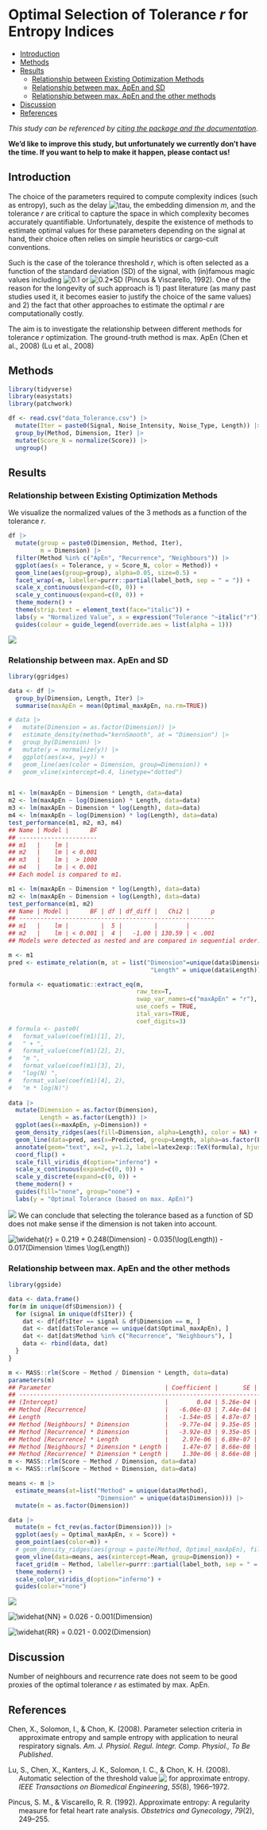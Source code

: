 Optimal Selection of Tolerance *r* for Entropy Indices
================

-   [Introduction](#introduction)
-   [Methods](#methods)
-   [Results](#results)
    -   [Relationship between Existing Optimization
        Methods](#relationship-between-existing-optimization-methods)
    -   [Relationship between max. ApEn and
        SD](#relationship-between-max-apen-and-sd)
    -   [Relationship between max. ApEn and the other
        methods](#relationship-between-max-apen-and-the-other-methods)
-   [Discussion](#discussion)
-   [References](#references)

*This study can be referenced by* [*citing the package and the
documentation*](https://neuropsychology.github.io/NeuroKit/cite_us.html).

**We’d like to improve this study, but unfortunately we currently don’t
have the time. If you want to help to make it happen, please contact
us!**

## Introduction

The choice of the parameters required to compute complexity indices
(such as entropy), such as the delay
![\\tau](https://latex.codecogs.com/png.image?%5Cdpi%7B110%7D&space;%5Cbg_white&space;%5Ctau "\tau"),
the embedding dimension *m*, and the tolerance *r* are critical to
capture the space in which complexity becomes accurately quantifiable.
Unfortunately, despite the existence of methods to estimate optimal
values for these parameters depending on the signal at hand, their
choice often relies on simple heuristics or cargo-cult conventions.

Such is the case of the tolerance threshold *r*, which is often selected
as a function of the standard deviation (SD) of the signal, with
(in)famous magic values including
![0.1](https://latex.codecogs.com/png.image?%5Cdpi%7B110%7D&space;%5Cbg_white&space;0.1 "0.1")
or
![0.2\*SD](https://latex.codecogs.com/png.image?%5Cdpi%7B110%7D&space;%5Cbg_white&space;0.2%2ASD "0.2*SD")
(Pincus & Viscarello, 1992). One of the reason for the longevity of such
approach is 1) past literature (as many past studies used it, it becomes
easier to justify the choice of the same values) and 2) the fact that
other approaches to estimate the optimal *r* are computationally costly.

The aim is to investigate the relationship between different methods for
tolerance *r* optimization. The ground-truth method is max. ApEn (Chen
et al., 2008) (Lu et al., 2008)

## Methods

``` r
library(tidyverse)
library(easystats)
library(patchwork)

df <- read.csv("data_Tolerance.csv") |> 
  mutate(Iter = paste0(Signal, Noise_Intensity, Noise_Type, Length)) |> 
  group_by(Method, Dimension, Iter) |> 
  mutate(Score_N = normalize(Score)) |> 
  ungroup()
```

## Results

### Relationship between Existing Optimization Methods

We visualize the normalized values of the 3 methods as a function of the
tolerance *r*.

``` r
df |> 
  mutate(group = paste0(Dimension, Method, Iter),
         m = Dimension) |> 
  filter(Method %in% c("ApEn", "Recurrence", "Neighbours")) |> 
  ggplot(aes(x = Tolerance, y = Score_N, color = Method)) +
  geom_line(aes(group=group), alpha=0.05, size=0.5) +
  facet_wrap(~m, labeller=purrr::partial(label_both, sep = " = ")) +
  scale_x_continuous(expand=c(0, 0)) +
  scale_y_continuous(expand=c(0, 0)) +
  theme_modern() + 
  theme(strip.text = element_text(face="italic")) +
  labs(y = "Normalized Value", x = expression("Tolerance "~italic("r"))) +
  guides(colour = guide_legend(override.aes = list(alpha = 1)))
```

![](../../studies/complexity_tolerance/figures/unnamed-chunk-3-1.png)<!-- -->

### Relationship between max. ApEn and SD

``` r
library(ggridges)

data <- df |> 
  group_by(Dimension, Length, Iter) |> 
  summarise(maxApEn = mean(Optimal_maxApEn, na.rm=TRUE)) 

# data |> 
#   mutate(Dimension = as.factor(Dimension)) |> 
#   estimate_density(method="kernSmooth", at = "Dimension") |> 
#   group_by(Dimension) |> 
#   mutate(y = normalize(y)) |> 
#   ggplot(aes(x=x, y=y)) +
#   geom_line(aes(color = Dimension, group=Dimension)) +
#   geom_vline(xintercept=0.4, linetype="dotted")


m1 <- lm(maxApEn ~ Dimension * Length, data=data)
m2 <- lm(maxApEn ~ log(Dimension) * Length, data=data)
m3 <- lm(maxApEn ~ Dimension * log(Length), data=data)
m4 <- lm(maxApEn ~ log(Dimension) * log(Length), data=data)
test_performance(m1, m2, m3, m4)
## Name | Model |      BF
## ----------------------
## m1   |    lm |        
## m2   |    lm | < 0.001
## m3   |    lm |  > 1000
## m4   |    lm | < 0.001
## Each model is compared to m1.

m1 <- lm(maxApEn ~ Dimension * log(Length), data=data)
m2 <- lm(maxApEn ~ Dimension + log(Length), data=data)
test_performance(m1, m2)
## Name | Model |      BF | df | df_diff |   Chi2 |      p
## -------------------------------------------------------
## m1   |    lm |         |  5 |         |        |       
## m2   |    lm | < 0.001 |  4 |   -1.00 | 130.59 | < .001
## Models were detected as nested and are compared in sequential order.

m <- m1
pred <- estimate_relation(m, at = list("Dimension"=unique(data$Dimension),
                                        "Length" = unique(data$Length)))

formula <- equatiomatic::extract_eq(m, 
                                    raw_tex=T, 
                                    swap_var_names=c("maxApEn" = "r"),
                                    use_coefs = TRUE, 
                                    ital_vars=TRUE, 
                                    coef_digits=3)
# formula <- paste0(
#   format_value(coef(m1)[1], 2),
#   " + ", 
#   format_value(coef(m1)[2], 2),
#   "m ",
#   format_value(coef(m1)[3], 2),
#   "log(N) ",
#   format_value(coef(m1)[4], 2),
#   "m * log(N)")
  
data |> 
  mutate(Dimension = as.factor(Dimension),
         Length = as.factor(Length)) |> 
  ggplot(aes(x=maxApEn, y=Dimension)) +
  geom_density_ridges(aes(fill=Dimension, alpha=Length), color = NA) + 
  geom_line(data=pred, aes(x=Predicted, group=Length, alpha=as.factor(Length)), color="red", size=1, show.legend=FALSE) +
  annotate(geom="text", x=2, y=1.2, label=latex2exp::TeX(formula), hjust=0, color="red") +
  coord_flip() +
  scale_fill_viridis_d(option="inferno") +
  scale_x_continuous(expand=c(0, 0)) +
  scale_y_discrete(expand=c(0, 0)) +
  theme_modern() +
  guides(fill="none", group="none") +
  labs(y = "Optimal Tolerance (based on max. ApEn)")
```

![](../../studies/complexity_tolerance/figures/unnamed-chunk-4-1.png)<!-- -->
We can conclude that selecting the tolerance based as a function of SD
does not make sense if the dimension is not taken into account.

![
\\widehat{r} = 0.219 + 0.248(Dimension) - 0.035(\\log(Length)) - 0.017(Dimension \\times \\log(Length))
](https://latex.codecogs.com/png.image?%5Cdpi%7B110%7D&space;%5Cbg_white&space;%0A%5Cwidehat%7Br%7D%20%3D%200.219%20%2B%200.248%28Dimension%29%20-%200.035%28%5Clog%28Length%29%29%20-%200.017%28Dimension%20%5Ctimes%20%5Clog%28Length%29%29%0A "
\widehat{r} = 0.219 + 0.248(Dimension) - 0.035(\log(Length)) - 0.017(Dimension \times \log(Length))
")

### Relationship between max. ApEn and the other methods

``` r
library(ggside)

data <- data.frame()
for(m in unique(df$Dimension)) {
  for (signal in unique(df$Iter)) {
    dat <- df[df$Iter == signal & df$Dimension == m, ]
    dat <- dat[dat$Tolerance == unique(dat$Optimal_maxApEn), ]
    dat <- dat[dat$Method %in% c("Recurrence", "Neighbours"), ]
    data <- rbind(data, dat)
  }
}

m <- MASS::rlm(Score ~ Method / Dimension * Length, data=data) 
parameters(m)
## Parameter                                | Coefficient |       SE |         95% CI | t(21592) |      p
## ------------------------------------------------------------------------------------------------------
## (Intercept)                              |        0.04 | 5.26e-04 | [ 0.04,  0.04] |    77.56 | < .001
## Method [Recurrence]                      |   -6.06e-03 | 7.44e-04 | [-0.01,  0.00] |    -8.14 | < .001
## Length                                   |   -1.54e-05 | 4.87e-07 | [ 0.00,  0.00] |   -31.59 | < .001
## Method [Neighbours] * Dimension          |   -9.77e-04 | 9.35e-05 | [ 0.00,  0.00] |   -10.45 | < .001
## Method [Recurrence] * Dimension          |   -3.92e-03 | 9.35e-05 | [ 0.00,  0.00] |   -41.90 | < .001
## Method [Recurrence] * Length             |    2.97e-06 | 6.89e-07 | [ 0.00,  0.00] |     4.32 | < .001
## Method [Neighbours] * Dimension * Length |    1.47e-07 | 8.66e-08 | [ 0.00,  0.00] |     1.70 | 0.089 
## Method [Recurrence] * Dimension * Length |    1.30e-06 | 8.66e-08 | [ 0.00,  0.00] |    14.98 | < .001
m <- MASS::rlm(Score ~ Method / Dimension, data=data) 
m <- MASS::rlm(Score ~ Method + Dimension, data=data) 

means <- m |> 
  estimate_means(at=list("Method" = unique(data$Method), 
                         "Dimension" = unique(data$Dimension))) |> 
  mutate(m = as.factor(Dimension))

data |> 
  mutate(m = fct_rev(as.factor(Dimension))) |>
  ggplot(aes(y = Optimal_maxApEn, x = Score)) +
  geom_point(aes(color=m)) +
  # geom_density_ridges(aes(group = paste(Method, Optimal_maxApEn), fill=Method)) +
  geom_vline(data=means, aes(xintercept=Mean, group=Dimension)) +
  facet_grid(m ~ Method, labeller=purrr::partial(label_both, sep = " = ")) +
  theme_modern() +
  scale_color_viridis_d(option="inferno") +
  guides(color="none")
```

![](../../studies/complexity_tolerance/figures/unnamed-chunk-5-1.png)<!-- -->

![
\\widehat{NN} = 0.026 - 0.001(Dimension)
](https://latex.codecogs.com/png.image?%5Cdpi%7B110%7D&space;%5Cbg_white&space;%0A%5Cwidehat%7BNN%7D%20%3D%200.026%20-%200.001%28Dimension%29%0A "
\widehat{NN} = 0.026 - 0.001(Dimension)
")

![
\\widehat{RR} = 0.021 - 0.002(Dimension)
](https://latex.codecogs.com/png.image?%5Cdpi%7B110%7D&space;%5Cbg_white&space;%0A%5Cwidehat%7BRR%7D%20%3D%200.021%20-%200.002%28Dimension%29%0A "
\widehat{RR} = 0.021 - 0.002(Dimension)
")

## Discussion

Number of neighbours and recurrence rate does not seem to be good
proxies of the optimal tolerance *r* as estimated by max. ApEn.

## References

<div id="refs" class="references csl-bib-body hanging-indent"
line-spacing="2">

<div id="ref-chen2008parameter" class="csl-entry">

Chen, X., Solomon, I., & Chon, K. (2008). Parameter selection criteria
in approximate entropy and sample entropy with application to neural
respiratory signals. *Am. J. Physiol. Regul. Integr. Comp. Physiol., To
Be Published*.

</div>

<div id="ref-lu2008automatic" class="csl-entry">

Lu, S., Chen, X., Kanters, J. K., Solomon, I. C., & Chon, K. H. (2008).
Automatic selection of the threshold value
![r](https://latex.codecogs.com/png.image?%5Cdpi%7B110%7D&space;%5Cbg_white&space;r "r")
for approximate entropy. *IEEE Transactions on Biomedical Engineering*,
*55*(8), 1966–1972.

</div>

<div id="ref-pincus1992approximate" class="csl-entry">

Pincus, S. M., & Viscarello, R. R. (1992). Approximate entropy: A
regularity measure for fetal heart rate analysis. *Obstetrics and
Gynecology*, *79*(2), 249–255.

</div>

</div>
